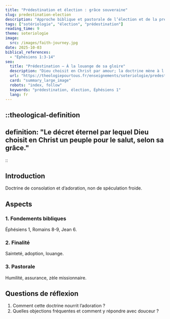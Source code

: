 ```yaml
---
title: "Prédestination et élection : grâce souveraine"
slug: predestination-election
description: "Approche biblique et pastorale de l’élection et de la prédestination."
tags: ["sotériologie", "élection", "prédestination"]
reading_time: 9
theme: soteriologie
image:
  src: /images/faith-journey.jpg
date: 2025-10-03
biblical_references:
  - "Éphésiens 1:3-14"
seo:
  title: "Prédestination — À la louange de sa gloire"
  description: "Dieu choisit en Christ par amour; la doctrine mène à l’adoration et à la mission."
  url: "https://theologiepourtous.fr/enseignements/soteriologie/predestination-election"
  card: "summary_large_image"
  robots: "index, follow"
  keywords: "prédestination, élection, Éphésiens 1"
  lang: fr
---
```


::theological-definition
---
definition: "Le décret éternel par lequel Dieu choisit en Christ un peuple pour le salut, selon sa grâce."
---
::

## Introduction

Doctrine de consolation et d’adoration, non de spéculation froide.

## Aspects

### 1. Fondements bibliques
Éphésiens 1, Romains 8-9, Jean 6.

### 2. Finalité
Sainteté, adoption, louange.

### 3. Pastorale
Humilité, assurance, zèle missionnaire.

## Questions de réflexion
1. Comment cette doctrine nourrit l’adoration ?
2. Quelles objections fréquentes et comment y répondre avec douceur ?
